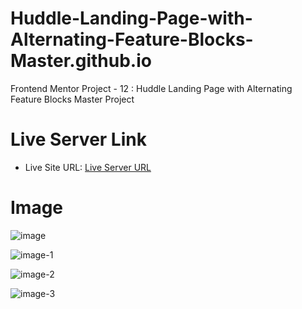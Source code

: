 # Huddle-Landing-Page-with-Alternating-Feature-Blocks-Master.github.io
Frontend Mentor Project - 12 : Huddle Landing Page with Alternating Feature Blocks Master Project

# Live Server Link
- Live Site URL: [Live Server URL](https://prasannapandhare.github.io/Huddle-Landing-Page-with-Alternating-Feature-Blocks-Master.github.io/)

# Image
![image](https://github.com/Prasannapandhare/Huddle-Landing-Page-with-Alternating-Feature-Blocks-Master.github.io/assets/114733798/b64d79bd-0a2c-4a1c-9b37-927e0603a743)

![image-1](https://github.com/Prasannapandhare/Huddle-Landing-Page-with-Alternating-Feature-Blocks-Master.github.io/assets/114733798/f9020284-9b5b-4803-aa2b-6a4e204ffd44)

![image-2](https://github.com/Prasannapandhare/Huddle-Landing-Page-with-Alternating-Feature-Blocks-Master.github.io/assets/114733798/bce355f9-b759-4582-8b33-0ef084d2b7b8)

![image-3](https://github.com/Prasannapandhare/Huddle-Landing-Page-with-Alternating-Feature-Blocks-Master.github.io/assets/114733798/30b5a045-020d-41e2-aacc-4e6f11844702)
